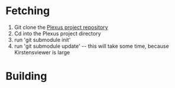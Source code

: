 Fetching
====
1. Git clone the [Plexus project repository](https://github.com/zot/Plexus)
1. Cd into the Plexus project directory
1. run 'git submodule init'
1. run 'git submodule update' -- this will take some time, because Kirstensviewer is large

Building
====
